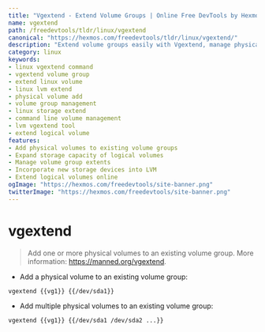 ```yaml
---
title: "Vgextend - Extend Volume Groups | Online Free DevTools by Hexmos"
name: vgextend
path: /freedevtools/tldr/linux/vgextend
canonical: "https://hexmos.com/freedevtools/tldr/linux/vgextend/"
description: "Extend volume groups easily with Vgextend, manage physical volumes. Add storage and expand logical volumes with this command. Free online tool, no registration required."
category: linux
keywords:
- linux vgextend command
- vgextend volume group
- extend linux volume
- linux lvm extend
- physical volume add
- volume group management
- linux storage extend
- command line volume management
- lvm vgextend tool
- extend logical volume
features:
- Add physical volumes to existing volume groups
- Expand storage capacity of logical volumes
- Manage volume group extents
- Incorporate new storage devices into LVM
- Extend logical volumes online
ogImage: "https://hexmos.com/freedevtools/site-banner.png"
twitterImage: "https://hexmos.com/freedevtools/site-banner.png"
---
```


# vgextend

> Add one or more physical volumes to an existing volume group.
> More information: <https://manned.org/vgextend>.

- Add a physical volume to an existing volume group:

`vgextend {{vg1}} {{/dev/sda1}}`

- Add multiple physical volumes to an existing volume group:

`vgextend {{vg1}} {{/dev/sda1 /dev/sda2 ...}}`
